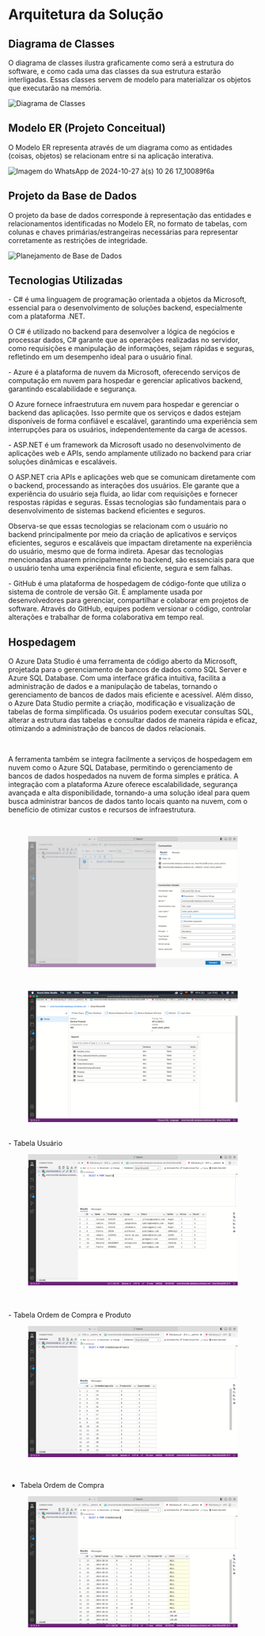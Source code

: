 # Arquitetura da Solução

## Diagrama de Classes

O diagrama de classes ilustra graficamente como será a estrutura do software, e como cada uma das classes da sua estrutura estarão interligadas. Essas classes servem de modelo para materializar os objetos que executarão na memória.

![Diagrama de Classes](https://github.com/user-attachments/assets/2ec2d69e-f9f3-446a-bbb1-3c3137daa64c)

## Modelo ER (Projeto Conceitual)

O Modelo ER representa através de um diagrama como as entidades (coisas, objetos) se relacionam entre si na aplicação interativa.

![Imagem do WhatsApp de 2024-10-27 à(s) 10 26 17_10089f6a](https://github.com/user-attachments/assets/ffe56270-a3db-4f5f-a9d9-992d36a0dee0)


## Projeto da Base de Dados

O projeto da base de dados corresponde à representação das entidades e relacionamentos identificadas no Modelo ER, no formato de tabelas, com colunas e chaves primárias/estrangeiras necessárias para representar corretamente as restrições de integridade.

![Planejamento de Base de Dados](https://github.com/user-attachments/assets/01e1a1fb-7fd1-4df0-b599-e65e634f2275)

## Tecnologias Utilizadas

<p> - C# é uma linguagem de programação orientada a objetos da Microsoft, essencial para o desenvolvimento de soluções backend, especialmente com a plataforma .NET.</p>
<p>O C# é utilizado no backend para desenvolver a lógica de negócios e processar dados, C# garante que as operações realizadas no servidor, como requisições e manipulação de informações, sejam rápidas e seguras, refletindo em um desempenho ideal para o usuário final.</p>

<p> - Azure é a plataforma de nuvem da Microsoft, oferecendo serviços de computação em nuvem para hospedar e gerenciar aplicativos backend, garantindo escalabilidade e segurança.</p>
<p>O Azure fornece infraestrutura em nuvem para hospedar e gerenciar o backend das aplicações. Isso permite que os serviços e dados estejam disponíveis de forma confiável e escalável, garantindo uma experiência sem interrupções para os usuários, independentemente da carga de acessos.</p>


<p> - ASP.NET é um framework da Microsoft usado no desenvolvimento de aplicações web e APIs, sendo amplamente utilizado no backend para criar soluções dinâmicas e escaláveis.</p>
<p> O ASP.NET cria APIs e aplicações web que se comunicam diretamente com o backend, processando as interações dos usuários. Ele garante que a experiência do usuário seja fluida, ao lidar com requisições e fornecer respostas rápidas e seguras.
Essas tecnologias são fundamentais para o desenvolvimento de sistemas backend eficientes e seguros.</p>

<p>Observa-se que essas tecnologias se relacionam com o usuário no backend principalmente por meio da criação de aplicativos e serviços eficientes, seguros e escaláveis que impactam diretamente na experiência do usuário, mesmo que de forma indireta.
 Apesar das tecnologias mencionadas atuarem principalmente no backend, são essenciais para que o usuário tenha uma experiência final eficiente, segura e sem falhas.</p>

<p> - GitHub é uma plataforma de hospedagem de código-fonte que utiliza o sistema de controle de versão Git. É amplamente usada por desenvolvedores para gerenciar, compartilhar e colaborar em projetos de software. Através do GitHub, equipes podem versionar o código, controlar alterações e trabalhar de forma colaborativa em tempo real.</p>

## Hospedagem
<p>O Azure Data Studio é uma ferramenta de código aberto da Microsoft, projetada para o gerenciamento de bancos de dados como SQL Server e Azure SQL Database. Com uma interface gráfica intuitiva, facilita a administração de dados e a manipulação de tabelas, tornando o gerenciamento de bancos de dados mais eficiente e acessível. Além disso, o Azure Data Studio permite a criação, modificação e visualização de tabelas de forma simplificada. Os usuários podem executar consultas SQL, alterar a estrutura das tabelas e consultar dados de maneira rápida e eficaz, otimizando a administração de bancos de dados relacionais.</p>
<br>
<p>A ferramenta também se integra facilmente a serviços de hospedagem em nuvem como o Azure SQL Database, permitindo o gerenciamento de bancos de dados hospedados na nuvem de forma simples e prática. A integração com a plataforma Azure oferece escalabilidade, segurança avançada e alta disponibilidade, tornando-a uma solução ideal para quem busca administrar bancos de dados tanto locais quanto na nuvem, com o benefício de otimizar custos e recursos de infraestrutura.</p>

<br>

<figure>
  <img src="img/azure_data_studio.png"> 
 </figure>

<br>

<figure>
  <img src="img/tabela_azuredatastudio.png"> 
 </figure>

 <br>
- Tabela Usuário

<figure>
  <img src="img/tabela_usuario.png"> 
 </figure>

 <br>


 <br>
- Tabela Ordem de Compra e Produto
  <figure>
  <img src="img/ordem_produto.png"> 
 </figure> 

 <br>

 - Tabela Ordem de Compra 
  <figure>
  <img src="img/ordem_compra.png"> 
 </figure>
 

 
